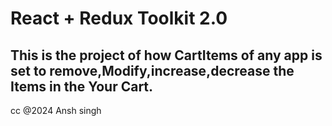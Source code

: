 # React + Redux Toolkit 2.0

## This is the project of how CartItems of any app is set to remove,Modify,increase,decrease the Items in the Your Cart.


cc @2024 Ansh singh 

